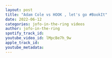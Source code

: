 ```yaml
---
layout: post
title: "Adam Cole vs HOOK , let's go #BookIt"
date: 2022-06-12
categories: jofo-in-the-ring videos
author: jofo-in-the-ring
spotify_track_id: 
youtube_video_id: lMpcBe7h_9w
apple_track_id: 
youtube_metadata: 
---
```

